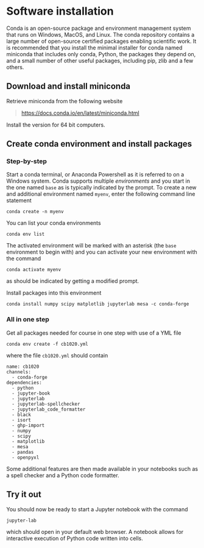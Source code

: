 # Software installation

Conda is an open-source package and environment management system that runs on Windows, MacOS, and Linux. The conda repository contains a large number of open-source certified packages enabling scientific work. It is recommended that you install the minimal installer for conda named miniconda that includes only conda, Python, the packages they depend on, and a small number of other useful packages, including pip, zlib and a few others.

## Download and install miniconda

Retrieve miniconda from the following website

> <https://docs.conda.io/en/latest/miniconda.html>

Install the version for 64 bit computers.

## Create conda environment and install packages

### Step-by-step

Start a conda terminal, or Anaconda Powershell as it is referred to on a Windows system. Conda supports multiple *environments* and you start in the one named `base` as is typically indicated by the prompt. To create a new and additional environment named `myenv`, enter the following command line statement

```
conda create -n myenv
```

You can list your conda environments

```
conda env list
```

The activated environment will be marked with an asterisk (the `base` environment to begin with) and you can activate your new environment with the command

```
conda activate myenv
```

as should be indicated by getting a modified prompt.

Install packages into this environment

```
conda install numpy scipy matplotlib jupyterlab mesa -c conda-forge
```

### All in one step

Get all packages needed for course in one step with use of a YML file

```
conda env create -f cb1020.yml
```

where the file `cb1020.yml` should contain

```
name: cb1020
channels:
  - conda-forge
dependencies:
  - python
  - jupyter-book
  - jupyterlab
  - jupyterlab-spellchecker
  - jupyterlab_code_formatter
  - black
  - isort
  - ghp-import
  - numpy
  - scipy
  - matplotlib
  - mesa
  - pandas
  - openpyxl
```

Some additional features are then made available in your notebooks such as a spell checker and a Python code formatter.

## Try it out

You should now be ready to start a Jupyter notebook with the command

```
jupyter-lab
```

which should open in your default web browser. A notebook allows for interactive execution of Python code written into cells.
